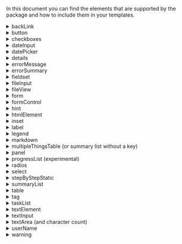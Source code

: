 In this document you can find the elements that are supported by the package and how to include them in your templates.

<details>
  <summary>backLink</summary>
  
## backLink

This element is used to add a back link as defined in the [UDS - backLink](https://gov-cy.github.io/govcy-design-system-docs/components/back_link/).

This element is intended to be used inside the `beforeMain` section.

**Element name** : `backLink`

**Parameters** :
```js
/**
@param {string} lang The language used. Can be 'en','el'. Optional. 
@param {object} text The button text. Will escape text. Example `{en:"Content",el:"Περιεχομένο"}` 
@param {string} classes Additional classes to add to the button. Optional 
@param {string} href The URL to navigate when clicked. Optional, default is 'javascript:history.back()'
**/ 
```

**JSON Example** 
```json
{
    "element": "backLink",
    "params": {
        "text": {
            "en": "Back",
            "el": "Πίσω"
        }
    }
}
```

**Nunjucks Example** 

```Nunjucks
{{ 
    govcyElement(
        "backLink",
        {text:{en:"Back",el:"Πίσω"} }
    ) 
}}
```
</details>

<details>
  <summary>button</summary>
  
## button

This element is used to add a button as defined in the [UDS - button](https://gov-cy.github.io/govcy-design-system-docs/components/button/).

**Element name** : `button`

**Parameters** :
```js
/**
 @param {string} lang The language used. Can be 'en','el'. Optional. 
 @param {object} text The button text. Will escape text. Example `{en:"Content",el:"Περιεχομένο"}` 
 @param {string} variant The button variant. Optional, default is 'primary'. Can be 'primary', 'secondary', 'warning', 'success' 
 @param {string} id The id of the button. Optional 
 @param {string} type The button input type. Optional, default is button. Can be button or submit 
 @param {string} classes Additional classes to add to the button. Optional 
 @param {string} prototypeNavigate WARNING Only to be used for prototypes. the URL to navigate when clicked Optional
**/ 
```

**JSON Example** 
```json
{
    "element": "button",
    "params": {
        "text": {
            "en": "Continue",
            "el": "Συνέχεια"
        },
        "variant": "success",
        "id": "success-button"
    }
}
```

**Nunjucks Example** 

```Nunjucks
{{ 
    govcyElement(
        "button",
        {
            text:{en:"Continue",el:"Συνέχεια"}, 
            variant:"success", 
            id:"success-button"
        }
    ) 
}}
```
</details>

<details>
  <summary>checkboxes</summary>
  
## checkboxes

This element is used to add checkboxes as defined in the [UDS - checkbox](https://gov-cy.github.io/govcy-design-system-docs/components/checkbox/).

**Element name** : `checkboxes`

**Parameters** :
```js
/**
 @param {object} legend The legend text. Will escape text. Example `{en:"Content",el:"Περιεχομένο"}`
 @param {string} id The id prefix for the options. Will escape text. 
 @param {string} name The name used in checkbox. Will escape text. 
 @param {array|string} value The pre-selected values for checkboxes. If a string is passed, it means only one checkbox is selected, otherwise it needs to be an array of strings. Optional
 @param {string} hint The hint text. Optional. Will escape text 
 @param {boolean} isPageHeading Is the label also the page heading? Optional, default is false. Can be true,false 
 @param {string} classes Additional classes to add to the outer fieldset. Optional 
 @param {object} error If not empty there is an error message and displays the error variant. Optional, default is ''. Will escape text. Example `{en:"Content",el:"Περιεχομένο"}`
 @param {boolean} hideFormControlError If true, hides the form control error (red line on the left). Mostly used in conditional radio elements. Optional    
 @param {string} lang The language used. Can be 'en','el'. Optional.
 @param {array} elements if defined, govcy-elements to be rendered after the legend. 
    i.e. `[
            {element:"button",params:{text:{en:"Button 1",el:"Κουμπί 1"},lang:"en",id:"govcy-test-23b"} },
            {element:"button",params:{text:{en:"Button 2",el:"Κουμπί 2"},variant:'secondary',lang:"en",id:"govcy-test-23c"} },
        ]`
 @param {array} items The array of items to turn onto checkbox 
    i.e. `[
            {
                value: "yes",
                text: {en:"Yes",el:"Ναι"}
            },
            {
                value: "no",
                text: {en:"No",el:"Όχι"}
            },
            {
                type: "or",
                altOrText: {en:"If not",el:"Αν όχι"},
                value: "maybe",
                hint: {en:"We want you to be absolutely sure",el:"Θέλουμε να είστε απολύτως σίγουροι"},
                text: {en:"Maybe",el:"Ίσως"}
            }
        ]`
        @param {string} item.type The item type. Can be empty,'or','and'. Optional, default is empty  
        @param {string} item.value The value of the checkbox.  
        @param {object} item.text The label of the checkbox. Example `{en:"Content",el:"Περιεχομένο"}`  
        @param {object} item.hint The hint of the checkbox. Example `{en:"Content",el:"Περιεχομένο"}`  
        @param {object} item.altAndText The and text. Optional, default is `{en:"And",el:"Και"}
        @param {object} item.altOrText The or text. Optional, default is `{en:"Or",el:"Ή"}
**/ 
```

**JSON Example** 
```json
{
    "element": "checkboxes",
    "params": {
        "id": "are-you-sure",
        "name": "are-you-sure",
        "legend": {
            "en": "Are you sure?",
            "el": "Είστε σίγουροι?"
        },
        "items": [
            {
                "value": "yes",
                "text": {
                    "en": "Yes",
                    "el": "Ναι"
                }
            },
            {
                "value": "no",
                "text": {
                    "en": "No",
                    "el": "Όχι"
                }
            }
        ]
    }
}
```

**Nunjucks Example** 

```Nunjucks
{{ 
    govcyElement(
        "checkboxes",
        {
            id:"are-you-sure"
            ,name:"are-you-sure"
            ,legend:{en:"Are you sure?",el:"Είστε σίγουροι?"}
            ,items:[
                {
                    value: "yes",
                    text: {en:"Yes",el:"Ναι"}
                },
                {
                    value: "no",
                    text: {en:"No",el:"Όχι"}
                }
            ]
        }
    ) 
}}
```
**Notes** :
In order to get the gov.cy styles, you need to add it inside a `form` element. 
</details>

<details>
  <summary>dateInput</summary>
  
## dateInput

This element is used to add date input as defined in the [UDS - date input](https://gov-cy.github.io/govcy-design-system-docs/components/date_input/).

**Element name** : `dateInput`

**Parameters** :
```js
/**
 @param {object} legend The label text. Will escape text. Example `{en:"Content",el:"Περιεχομένο"}`  
 @param {string} id The id of the dateInput parts. For example `id_day`, `id_month` and `id_year`. Will escape text. 
 @param {string} name The name of the dateInput parts. For example `name_day`, `name_month` and `name_year` . Will escape text. 
 @param {string} dayValue The pre-filled day value. Will escape text. Optional.
 @param {string} monthValue The pre-filled month value. Must be one of 1,2,3,4,5,6,7,8,9,10,11,12. Optional.
 @param {string} yearValue The pre-filled year value. Will escape text. Optional.
 @param {object} hint The hint text. Optional. Will escape text. Example `{en:"Content",el:"Περιεχομένο"}`  
 @param {boolean} isPageHeading Is the label also the page heading? Optional, default is false. Can be true,false 
 @param {string} classes Additional classes to add to the outer `govcy-form-control` container. Optional 
 @param {object} error If not empty there is an error message and displays the error variant. Optional, default is ''. Will escape text. Example `{en:"Content",el:"Περιεχομένο"}`
 @param {boolean} hideFormControlError If true, hides the form control error (red line on the left). Mostly used in conditional radio elements. Optional    
 @param {string} variant The variant. Can be 'desktop','mobile', default is mobile. Optional.
 @param {boolean} isBirthday Is it a birthday?. Optional.
 @param {boolean} hasDayError Does the day have an error?. Optional.
 @param {boolean} hasMonthError Does the month have an error?. Optional.
 @param {boolean} hasYearError Does the year have an error?. Optional.
 @param {string} lang The language used. Can be 'en','el'. Optional.
**/ 
```

**JSON Example** 
```json
{
    "element": "dateInput",
    "params":{
        "id":"govcy-test-87",
        "name":"govcy-test-87",
        "isPageHeading":true,
        "variant":"desktop",
        "hasDayError":false,
        "hasMonthError":true,
        "hasYearError":true,
        "isBirthday":true,
        "classes":"govcy-test-class",
        "hint": {"en":"This is a hint","el":"This is a hint el"},
        "error": {"en":"This is an error","el":"This is an error el"},
        "legend": {"en":"This is a date input","el":"This is a date input"}
    }
}
```

**Nunjucks Example** 

```Nunjucks
{{ 
    govcyElement(
        "dateInput",
        {
            "id":"govcy-test-87",
            "name":"govcy-test-87",
            "isPageHeading":true,
            "variant":"desktop",
            "hasDayError":false,
            "hasMonthError":true,
            "hasYearError":true,
            "isBirthday":true,
            "classes":"govcy-test-class",
            "hint": {"en":"This is a hint","el":"This is a hint el"},
            "error": {"en":"This is an error","el":"This is an error el"},
            "legend": {"en":"This is a date input","el":"This is a date input"}
        }
    ) 
}}
```
**Notes** :
In order to get the gov.cy styles, you need to add it inside a `form` element. 
</details>

<details>
  <summary>datePicker</summary>
  
## datePicker

This element is used to add date picker as defined in the [UDS - date picker](https://gov-cy.github.io/govcy-design-system-docs/components/date_picker/).

**Element name** : `datePicker`

**Parameters** :
```js
/**
 @param {object} label The label text. Will escape text. Example `{en:"Content",el:"Περιεχομένο"}`  
 @param {string} id The id of the datePicker. Will escape text. 
 @param {string} name The name of the datePicker. Will escape text. 
 @param {string} value The value of the input. Will set this value if it is a valid date. The date should be in the format `YYYY-MM-DD`. Optional
 @param {object} hint The hint text. Optional. Will escape text. Example `{en:"Content",el:"Περιεχομένο"}`  
 @param {boolean} isPageHeading Is the label also the page heading? Optional, default is false. Can be true,false 
 @param {string} classes Additional classes to add to the outer `govcy-form-control` container. Optional 
 @param {object} error If not empty there is an error message and displays the error variant. Optional, default is ''. Will escape text. Example `{en:"Content",el:"Περιεχομένο"}`
 @param {boolean} hideFormControlError If true, hides the form control error (red line on the left). Mostly used in conditional radio elements. Optional    
 @param {string} dataMinDate The min date allowed in `YYYY-MM-DD` format. Optional.
 @param {string} dataMaxDate The max date allowed in `YYYY-MM-DD` format. Optional.
 @param {string} lang The language used. Can be 'en','el'. Optional.
**/ 
```

**JSON Example** 
```json
{
    "element": "datePicker",
    "params":{
        "id":"govcy-test-84",
        "name":"govcy-test-84",
        "isPageHeading": true,
        "classes": "test-class",
        "dataMinDate": "2025-03-01",
        "dataMaxDate": "2025-03-10",
        "label": {"en":"Default values","el":"Default values el"},
        "hint": {"en":"This is a hint","el":"This is a hint el"},
        "error": {"en":"This is an error","el":"This is an error el"}
    }
}
```

**Nunjucks Example** 

```Nunjucks
{{ 
    govcyElement(
        "datePicker",
        {
            "id":"govcy-test-84",
            "name":"govcy-test-84",
            "isPageHeading": true,
            "classes": "test-class",
            "dataMinDate": "2025-03-01",
            "dataMaxDate": "2025-03-10",
            "label": {"en":"Default values","el":"Default values el"},
            "hint": {"en":"This is a hint","el":"This is a hint el"},
            "error": {"en":"This is an error","el":"This is an error el"}
        }
    ) 
}}
```
**Notes** :
In order to get the gov.cy styles, you need to add it inside a `form` element. 
</details>

<details>
  <summary>details</summary>
  
## details

This element is used to add a details as defined in the [UDS - details](https://gov-cy.github.io/govcy-design-system-docs/components/details/).

**Element name** : `details`

**Parameters** :
```js
/**
 @param {string} lang The language used. Can be 'en','el'. Optional. 
 @param {string} id The id of the summary. Will escape text. Optional 
 @param {object} summary The text displayed inside the `<summary>`. Will escape text. Example `{"en":"Content","el":"Περιεχομένο"}`.
 @param {array} elements if defined, govcy-elements to be rendered inside the panel. 
    i.e. `[
            {element:"textElement",params:{text:{en:"Content",el:"Περιεχομένο"}},
            {element:"button",params:{text:{en:"Button 1",el:"Κουμπί 1"},lang:"en",id:"govcy-test-23b"} }
        ]`
 @param {string} classes Additional classes to add to the outer `<details>`. Optional 
**/ 
```

**JSON Example** 
```json
{
    "element": "details",
    "params": {
        "id":"govcy-test-99"
        ,"classes":"govcy-test-class"
        ,"summary":{"en":"How to control cookies","el":"Πως να ελέγξετε τα cookies"}
        ,"elements":[
            {
                "element":"textElement",
                "params":{
                    "text":{"en":"We use cookies to store information ...","el":"Χρησιμοποιούμε cookies για να αποθηκεύουμε πληροφορίες ..."}
                }
            }
            ,{
                "element":"markdown",
                "params":{
                    "text":{"en":"- item1\n- item2","el":"- item1 el\n- item2 el"}
                }
            }
        ]
    }
}
```

**Nunjucks Example** 

```Nunjucks
{{ govcyElement(
    "details",
        {
            "id":"govcy-test-99"
            ,"classes":"govcy-test-class"
            ,"summary":{"en":"How to control cookies","el":"Πως να ελέγξετε τα cookies"}
            ,"elements":[
                {
                    "element":"textElement",
                    "params":{
                        "text":{"en":"We use cookies to store information ...","el":"Χρησιμοποιούμε cookies για να αποθηκεύουμε πληροφορίες ..."}
                    }
                }
                ,{
                    "element":"markdown",
                    "params":{
                        "text":{"en":"- item1\n- item2","el":"- item1 el\n- item2 el"}
                    }
                }
            ]
        }
    ) 
}}
```
</details>

<details>
  <summary>errorMessage</summary>
  
## errorMessage

This element is used to add an error message as defined in the [UDS - error message](https://gov-cy.github.io/govcy-design-system-docs/components/error_message/).

**Element name** : `errorMessage`

**Parameters** :
```js
/**
 @param {object} message The error message text. Will escape text. Example `{en:"Content",el:"Περιεχομένο"}` 
 @param {string} id The error message id. Will escape text 
 @param {string} lang The language used. Can be 'en','el'. Optional, default is 'el'.
 @param {string} classes Additional classes to add to the outer div. Optional 
**/ 
```

**JSON Example** 
```json
{
    "element": "errorMessage",
    "params": {
        "message": {
            "en": "Error message",
            "el": "Περιεχομένο"
        },
        "id": "input-error-message"
    }
}
```

**Nunjucks Example** 

```Nunjucks
{{ govcyElement(
    "errorMessage",
        {
            message:{en:"Error message",el:"Περιεχομένο"}, 
            id:"input-error-message"
        }
    ) 
}}
```
**Notes** :
- In order to get the gov.cy styles, you need to add it inside a `form` and a `formControl` element. 
- This component is called inside individual form elements such as `textInput`, `select`, `checkboxes` and so on.

</details>

<details>
  <summary>errorSummary</summary>
  
## errorSummary

This element is used to add an error summary as defined in the [UDS - error summary](https://gov-cy.github.io/govcy-design-system-docs/components/error_summary).

**Element name** : `errorSummary`

**Parameters** :
```js
/**
@param {string} lang The language used. Can be 'en','el'. Optional. 
@param {object} header if defined, will rendered the `<h2>` inside the Error Summary. Will escape text. Default value `{"en":"There is a problem","el":"Υπάρχει πρόβλημα"}`. Optional
@param {object} body if defined, will rendered the body in a `<p>` after the errors. Will escape text. Example `{"en":"Content","el":"Περιεχομένο"}`. Optional
@param {object} linkToContinue if defined, will rendered it after the errors and the body in a. Will escape text. Optional
i.e.  ` {
            "link":"#",
            "text":{"en":"Back to home page","el":"Επιστροφή στην αρχική σελίδα"} 
        }`
@param {string} id The of the error summary. Will also be used in the as {{id}}-title in the header. Will escape text 
@param {array} errors The errors array. 
i.e. `[
        {
            "link":"#input1",
            "text":{"en":"Enter your full name","el":"Εισαγάγετε το πλήρες όνομά σας"} 
        },
        {
            "link":"#input2",
            "text":{"en":"Enter your mobile number","el":"Εισαγάγετε τον αριθμο κινητού τηλεφωνου σας"} 
        }  
    ]`
@param {string} classes Additional classes to add to the outer div. Optional 
**/ 
```

**JSON Example** 
```json
{
    "element": "errorSummary",
    "params": {
        "id":"govcy-test-97"
        ,"header":{"en":"Error","el":"Σφάλμα"}
        ,"body":{"en":"You can continue with other sections of your application.","el":"Μπορείτε να συνεχίσετε με άλλες ενότητες της αίτησής σας."}
        , "linkToContinue":{
            "text":{"en":"Back to home page","el":"Επιστροφή στην αρχική σελίδα"} ,
            "link":"#home"
        }
        ,"errors":[
            {
                "link":"#input1",
                "text":{"en":"Enter your full name","el":"Εισαγάγετε το πλήρες όνομά σας"} 
            },
            {
                "link":"#input2",
                "text":{"en":"Enter your mobile number","el":"Εισαγάγετε τον αριθμο κινητού τηλεφωνου σας"} 
            }  
        ]
    }
}
```

**Nunjucks Example** 

```Nunjucks
{{ govcyElement(
    "errorSummary",
        {
            "id":"govcy-test-97"
            ,"header":{"en":"Error","el":"Σφάλμα"}
            ,"body":{"en":"You can continue with other sections of your application.","el":"Μπορείτε να συνεχίσετε με άλλες ενότητες της αίτησής σας."}
            , "linkToContinue":{
                "text":{"en":"Back to home page","el":"Επιστροφή στην αρχική σελίδα"} ,
                "link":"#home"
            }
            ,"errors":[
                {
                    "link":"#input1",
                    "text":{"en":"Enter your full name","el":"Εισαγάγετε το πλήρες όνομά σας"} 
                },
                {
                    "link":"#input2",
                    "text":{"en":"Enter your mobile number","el":"Εισαγάγετε τον αριθμο κινητού τηλεφωνου σας"} 
                }  
            ]
        }
    ) 
}}
```

</details>

<details>
  <summary>fieldset</summary>
  
## fieldset

This element is used to add a fieldset as defined in the [UDS - fieldset](https://gov-cy.github.io/govcy-design-system-docs/components/fieldset/).

**Element name** : `fieldset`

**Parameters** :
```js
/**
 @param {string} id The hint id. Will escape text. Optional
 @param {string} classes Additional classes to add to the outer div. Optional 
 @param {string} ariaDescribedby Ids of aria-describedby. To be used for hints and errors. Optional 
 @param {string} ariaRole The ARIA role attribute. Optional.
 @param {string} lang The language used. Can be 'en','el'. Optional.
 @param {array} elements If defined will be rendered elements inside the form. 
    i.e. `[
            {element:"button",params:{text:{en:"Button 1",el:"Κουμπί 1"},lang:"en",id:"govcy-test-23b"} },
            {element:"button",params:{text:{en:"Button 2",el:"Κουμπί 2"},variant:'secondary',lang:"en",id:"govcy-test-23c"} },
        ]`

**/ 
```

**JSON Example** 
```json
{
    "element": "fieldset",
    "params": {
        "id": "govcy-test-30",
        "elements": [
            {
                "element": "textInput",
                "params": {
                    "label": {
                        "en": "English label",
                        "el": "Ελληνικά label"
                    },
                    "id": "govcy-test-30a"
                }
            },
            {
                "element": "htmlElement",
                "params": {
                    "text": {
                        "en": "<p>English text</p>",
                        "el": "<p>Ελληνικά text</p>"
                    }
                }
            }
        ]
    }
}
```

**Nunjucks Example** 

```Nunjucks
{{ govcyElement(
    "fieldset",
        {
            id:"govcy-test-30"
            ,elements:[
                {
                    element: "textInput",
                    params: {
                        label:{en:"English label",el:"Ελληνικά label"}
                        ,id:"govcy-test-30a"
                    }
                }
                ,{
                    element: "htmlElement",
                    params: {
                        text:{en:"<p>English text</p>",el:"<p>Ελληνικά text</p>"}
                    }
                }
            ]
        }
    ) 
}}
```
**Notes** :
In order to get the gov.cy styles, you need to add it inside a `form` element. 
</details>

<details>
  <summary>fileInput</summary>
  
## fileInput

This element is used to add a fileInput as defined in the [UDS - file upload](https://gov-cy.github.io/govcy-design-system-docs/components/file/).

**Element name** : `fileInput`

**Parameters** :
```js
/**
 @param {object} label The label text. Will escape text. Example `{en:"Content",el:"Περιεχομένο"}`  
 @param {string} id The input id. Will escape text 
 @param {string} name The input name. Will escape text. Optional
 @param {object} hint The hint text. Optional. Will escape text. Example `{en:"Content",el:"Περιεχομένο"}`   
 @param {boolean} isPageHeading Is the label also the page heading? Optional, default is false. Can be true,false 
 @param {string} classes Additional classes to add to the outer div. Optional 
 @param {object} error If not empty there is an error message and displays the error variant. Optional, default is ''. Will escape text. Example `{en:"Content",el:"Περιεχομένο"}`
 @param {boolean} hideFormControlError If true, hides the form control error (red line on the left). Mostly used in conditional radio elements. Optional     
 @param {string} lang The language used. Can be 'en','el'. Optional.
**/ 
```

**JSON Example** 
```json
{
    "element": "fileInput",
    "params": {
        "id": "govcy-test-46",
        "name": "govcy-test-46",
        "classes": "govcy-test-class",
        "label": {
            "en": "File input: English with all possible options",
            "el": "Ελληνικά label"
        },
        "hint": {
            "en": "English hint",
            "el": "Ελληνικά hint"
        },
        "error": {
            "en": "English error",
            "el": "Ελληνικά error"
        },
        "isPageHeading": true
    }
}
```

**Nunjucks Example** 

```Nunjucks
{{ govcyElement(
    "fileInput",
        {
            id:"govcy-test-46",
            name:"govcy-test-46",
            classes:"govcy-test-class",
            label:{en:"File input: English with all possible options",el:"Ελληνικά label"},
            hint:{en:"English hint",el:"Ελληνικά hint"},
            error:{en:"English error",el:"Ελληνικά error"},
            isPageHeading: true
        }
    ) 
}}
```
**Notes** :
- In order to get the gov.cy styles, you need to add it inside a `form` element. 
- If `name` is defined it will render 2 hidden inputs, one for the file id and one for the file sha256.
</details>

<details>
  <summary>fileView</summary>
  
## fileView

This element is used to add a fileView as defined in the [UDS - file upload, previously uploaded file](https://gov-cy.github.io/govcy-design-system-docs/components/file/#previously-uploaded-file).

**Element name** : `fileView`

**Parameters** :
```js
/**
 @param {object} label The label text. Will escape text. `{en:"Content",el:"Περιεχομένο"}`
 @param {string} id The input id. Will append '-view-control', for example 'id-card-proof-view-control'. Optional
 @param {string} viewHref The view link's href. Will escape text 
 @param {string} viewTarget The view link's target. Optional. Will escape text. 
 @param {string} deleteHref The delete link's href. Optional. Will escape text 
 @param {string} deleteTarget The delete link's target. Will escape text 
 @param {object} visuallyHiddenText The visuallyHiddenText text. Optional. Will escape text. `{en:"Content",el:"Περιεχομένο"}` 
 @param {object} hint The hint text. Optional. Will escape text. `{en:"Content",el:"Περιεχομένο"}`
 @param {string} classes Additional classes to add to the outer div. Optional
 @param {boolean} isPageHeading Is the label also the page heading? Optional, default is false. Can be true,false 
 @param {string} name The input name. Will escape text. Optional
 @param {string} fileId from upload response. Will escape text. Optional
 @param {string} sha256  from upload response. Will escape text. Optional
 @param {string} lang The language used. Can be 'en','el'. Optional.
**/ 
```

**JSON Example** 
```json
{
    "element": "fileView",
    "params": {
        "id": "govcy-test-50",
        "viewHref": "#view50",
        "deleteHref": "#delete50",
        "viewTarget":"_blank",
        "deleteTarget":"_blank",
        "classes": "govcy-test-class",
        "isPageHeading": true,
        "label": {
            "en": "File view: English with all possible options",
            "el": "Ελληνικά label"
        },
        "hint": {
            "en": "English hint",
            "el": "Ελληνικά hint"
        },
        "visuallyHiddenText": {
            "en": "English visuallyHiddenText",
            "el": "Ελληνικά visuallyHiddenText"
        },
        "name": "govcy-test-50",
        "fileId": "govcy-test-50-fileId",
        "sha256": "govcy-test-50-sha256"
    }
}
```

**Nunjucks Example** 

```Nunjucks
{{ govcyElement(
    "fileView",
        {
            id:"govcy-test-50",
            viewHref:"#view50",
            deleteHref:"#delete50",
            viewTarget:"_blank",
            deleteTarget:"_blank",
            classes:"govcy-test-class",
            isPageHeading: true,
            label:{en:"File view: English with all possible options",el:"Ελληνικά label"},
            hint:{en:"English hint",el:"Ελληνικά hint"},
            visuallyHiddenText:{en:"English visuallyHiddenText",el:"Ελληνικά visuallyHiddenText"},
            name: "govcy-test-50",
            fileId: "govcy-test-50-fileId",
            sha256: "govcy-test-50-sha256"
        }
    ) 
}}
```
**Notes** :
- In order to get the gov.cy styles, you need to add it inside a `form` element. 
- If `name` is defined it will render 2 hidden inputs, one for the file id and one for the file sha256.
    - If `fileId` and `sha256` are defined it will fill the 2 values in the hidden inputs
</details>

<details>
  <summary>form</summary>
  
## form

This element is used to add a form as defined in the [UDS](https://gov-cy.github.io/govcy-design-system-docs/). There is no distinct definition for the form element in the design system, but it is used by all input elements.

**Element name** : `form`

**Parameters** :
```js
/**
 @param {string} action. Will escape text 
 @param {string} id The hint id. Will escape text 
 @param {string} classes Additional classes to add to the outer div. Optional 
 @param {string} enctype The form enctype. Will escape text. Optional. Can be:
  - `application`
  - `multipart`
  - `text`
 @param {array} elements If defined will be rendered elements inside the form. 
    i.e. `[
            {element:"button",params:{text:{en:"Button 1",el:"Κουμπί 1"},lang:"en",id:"govcy-test-23b"} },
            {element:"button",params:{text:{en:"Button 2",el:"Κουμπί 2"},variant:'secondary',lang:"en",id:"govcy-test-23c"} },
        ]`
**/ 
```

**JSON Example** 
```json
{
    "element": "form",
    "params": {
        "action": "test-action",
        "id": "govcy-test-14",
        "enctype": "application",
        "elements": [
            {
                "element": "formControl",
                "params": {
                    "id": "govcy-test-15",
                    "elements": [
                        {
                            "element": "htmlElement",
                            "params": {
                                "text": {
                                    "en": "Form with action"
                                }
                            }
                        }
                    ]
                }
            }
        ]
    }
}
```

**Nunjucks Example** 

It can be called as a `call`, with text inside the tag as follows:

```Nunjucks
{% call govcyElement("form",{ action:"test-action", id:"govcy-test-14", "enctype": "application"}) %}
    {% call govcyElement("formControl",{ id:"govcy-test-15"}) %}
        Form with action
    {% endcall %}
{% endcall %}
```

OR it can be called using the `params.elements` array as follows: 

```Nunjucks
{{ govcyElement(
    "form",
        {
            action:"test-action", 
            id:"govcy-test-14",
            "enctype": "application",
            "elements": [
                {
                    "element": "formControl",
                    "params": {
                        "id": "govcy-test-15",
                        "elements": [
                            {
                                "element": "htmlElement",
                                "params": {
                                    "text": {
                                        "en": "Form with action"
                                    }
                                }
                            }
                        ]
                    }
                }
            ]
        }
    ) 
}}
```

</details>

<details>
  <summary>formControl</summary>
  
## formControl

This element is used to add a formControl as defined in the [UDS](https://gov-cy.github.io/govcy-design-system-docs/). There is no distinct definition for the formControl element in the design system, but it is used by all input elements.

Individual input elements have the formControl element included, so there is no need to include it, unless you are building a custom component.

**Element name** : `formControl`

**Parameters** :
```js
/**
 @param {string} id The hint id. Will escape text. Optional
 @param {string} classes Additional classes to add to the outer div. Optional 
 @param {string} isError Is there a validation error and need to render the errror variant? Optional, default is false. Can be true,false 
 @param {string} lang The language used. Can be 'en','el'. Optional.
 @param {array} elements If defined will be rendered elements inside the form. 
    i.e. `[
            {element:"button",params:{text:{en:"Button 1",el:"Κουμπί 1"},lang:"en",id:"govcy-test-23b"} },
            {element:"button",params:{text:{en:"Button 2",el:"Κουμπί 2"},variant:'secondary',lang:"en",id:"govcy-test-23c"} },
        ]`
**/ 
```

**JSON Example** 
```json
{
    "element": "form",
    "params": {
        "action": "test-action",
        "id": "govcy-test-14",
        "elements": [
            {
                "element": "formControl",
                "params": {
                    "id": "govcy-test-15",
                    "elements": [
                        {
                            "element": "htmlElement",
                            "params": {
                                "text": {
                                    "en": "Form with action"
                                }
                            }
                        }
                    ]
                }
            }
        ]
    }
}
```

**Nunjucks Example** 

It can be called as a `call`, with text inside the tag as follows:

```Nunjucks
{% call govcyElement("form",{ action:"test-action", id:"govcy-test-14"}) %}
    {% call govcyElement("formControl",{ id:"govcy-test-15"}) %}
        Form with action
    {% endcall %}
{% endcall %}
```

OR it can be called using the `params.elements` array as follows: 

```Nunjucks
{{ govcyElement(
    "form",
        {
            action:"test-action", 
            id:"govcy-test-14",
            "elements": [
                {
                    "element": "formControl",
                    "params": {
                        "id": "govcy-test-15",
                        "elements": [
                            {
                                "element": "htmlElement",
                                "params": {
                                    "text": {
                                        "en": "Form with action"
                                    }
                                }
                            }
                        ]
                    }
                }
            ]
        }
    ) 
}}
```


**Notes** :
- In order to get the gov.cy styles, you need to add it inside a `form` element. 
- This component is called inside individual form elements such as `textInput`, `select`, `checkboxes` and so on.

</details>

<details>
  <summary>hint</summary>
  
## hint

This element is used to add a hint as defined in the [UDS](https://gov-cy.github.io/govcy-design-system-docs/). There is no distinct definition for the hint element in the design system, but it is used by all input elements.

Individual input elements have the hint element included, so there is no need to include it, unless you are building a custom component.

**Element name** : `hint`

**Parameters** :
```js
/**
 @param {string} lang The language used. Can be 'en','el'. Optional. 
 @param {object} hint The label text. Will escape text. Example `{en:"Content",el:"Περιεχομένο"}` 
 @param {string} id The hint id. Will escape text 
 @param {string} classes Additional classes to add to the outer div. Optional 
**/ 
```

**JSON Example** 
```json
{
    "element": "hint",
    "params": {
        "hint": {
            "en": "This is the hint element by itself ",
            "el": "Περιεχομένο"
        },
        "classes": "govcy-test-class",
        "id": "govcy-test-2"
    }
}
```

**Nunjucks Example** 

```Nunjucks
{{ govcyElement(
    "hint",
        {
            hint:{en:"This is the hint element by itself ",el:"Περιεχομένο"}, 
            classes:"govcy-test-class", 
            id:"govcy-test-2"
        }
    ) 
}}
```


**Notes** :
- This component is called inside individual form elements such as `textInput`, `select`, `checkboxes` and so on.

</details>

<details>
  <summary>htmlElement</summary>
  
## htmlElement

This element is used to add a htmlElement. There is no distinct definition for the htmlElement element in the design system. Use it when you want to render custom HTML.

<u>**CAUTION**</u>

Ths element will also allow you to add scripts and other potentially dangerous elements that could have negative consequences, so use with care.

**Element name** : `htmlElement`

**Parameters** :
```js
/**
 @param {string} lang The language used. Can be 'en','el'. Optional. 
 @param {object} text The text. Will not escape text, Example `{en:"Content",el:"Περιεχομένο"}` 
**/ 
```

**JSON Example** 
```json
{
    "element": "htmlElement",
    "params": {
        "text": {
            "en": "<div>This is a div</div>"
        }
    }
}
```

**Nunjucks Example** 

```Nunjucks
{{ govcyElement(
    "htmlElement",
        {
            "text": 
            {
                "en": "<div>This is a div</div>"
            }
        }
    ) 
}}
```

</details>

<details>
  <summary>inset</summary>
  
## inset

This element is used to add a inset as defined in the [UDS - inset](https://gov-cy.github.io/govcy-design-system-docs/components/inset_text/).

**Element name** : `inset`

**Parameters** :
```js
/**
 @param {string} lang The language used. Can be 'en','el'. Optional. 
 @param {string} id The id of the inset. Will escape text. Optional 
 @param {object} text The text. Will escape text, Example `{en:"Content",el:"Περιεχομένο"}` 
 @param {string} classes Additional classes to add to the outer `<details>`. Optional 
**/ 
```

**JSON Example** 
```json
{
    "element": "inset",
    "params": 
    {
        "id":"govcy-test-130",
        "text":{
            "en":"English label",
            "el":"Ελληνικά label"
        }
    }
}
```

**Nunjucks Example** 

```Nunjucks
{{ govcyElement(
    "inset",
    {
        "id":"govcy-test-130",
        "text":{
            "en":"English label",
            "el":"Ελληνικά label"
        }
    }
    ) 
}}
```

</details>

<details>
  <summary>label</summary>
  
## label

This element is used to add a label as defined in the [UDS](https://gov-cy.github.io/govcy-design-system-docs/patterns/labels_and_legend_headings/). There is no distinct definition for the label element in the design system, but it is used by all input elements.

Individual input elements have the label element included, so there is no need to include it, unless you are building a custom component.

**Element name** : `label`

**Parameters** :
```js
/**
 @param {string} lang The language used. Can be 'en','el'. Optional. 
 @param {object} label The label text. Will escape text. Example `{en:"Content",el:"Περιεχομένο"}` 
 @param {string} id The label id. Will escape text 
 @param {string} for The input id used in `for`. Will escape text 
 @param {boolean} isPrimary Is the label a primary? Optional, default is true. Can be true,false 
 @param {boolean} isPageHeading Is the label also the page heading? Optional, default is false. Can be true,false 
 @param {boolean} isHTML Is the label an HTML and can be reproduced without escaping? Optional, default is false. Can be true,false 
 @param {string} classes Additional classes to add to the outer div. Optional 
**/ 
```

**JSON Example** 
```json
{
    "element": "label",
    "params": {
        "label": {
            "en": "This is the label content",
            "el": "Περιεχομένο"
        },
        "for": "govcy-label-for-id",
        "id": "govcy-test-4",
        "isPrimary": true,
        "isPageHeading": true,
        "isHTML": true
    }
}
```

**Nunjucks Example** 

```Nunjucks
{{ govcyElement(
    "label",
    {
        "label": {
            "en": "This is the label content",
            "el": "Περιεχομένο"
        },
        "for": "govcy-label-for-id",
        "id": "govcy-test-4",
        "isPrimary": true,
        "isPageHeading": true,
        "isHTML": true
    }
    ) 
}}
```


**Notes** :
- This component is called inside individual form elements such as `textInput`, `select`, `checkboxes` and so on.

</details>

<details>
  <summary>legend</summary>
  
## legend

This element is used to add a legend as defined in the [UDS](https://gov-cy.github.io/govcy-design-system-docs/patterns/labels_and_legend_headings/). There is no distinct definition for the legend element in the design system, but it is used by all input elements.
Individual input elements have the legend element included, so there is no need to include it, unless you are building a custom component.

**Element name** : `legend`

**Parameters** :
```js
/**
 @param {string} lang The language used. Can be 'en','el'. Optional. 
 @param {object} legend The legend text. Will escape text. Example `{en:"Content",el:"Περιεχομένο"}` 
 @param {string} id The legend id. Will escape text 
 @param {boolean} isPageHeading Is the legend also the page heading? Optional, default is false. Can be true,false 
 @param {string} classes Additional classes to add to the outer div. Optional 
**/ 
```

**JSON Example** 
```json
{
    "element": "legend",
    "params": 
    {
        "legend": {
            "en": "This is the legend content",
            "el": "Περιεχομένο"
        },
        "id": "govcy-test-5",
        "isPageHeading": true,
        "classes": "govcy-test-class"
    }
}
```

**Nunjucks Example** 

```Nunjucks
{{ govcyElement(
    "legend",
    {
        "legend": {
            "en": "This is the legend content",
            "el": "Περιεχομένο"
        },
        "id": "govcy-test-5",
        "isPageHeading": true,
        "classes": "govcy-test-class"
    }
    ) 
}}
```


**Notes** :
- In order to get the gov.cy styles, you need to add it inside a `form` and `fieldset` element. 
- This component is called inside individual form elements such as `checkboxes`, `radios` and so 

</details>

<details>
  <summary>markdown</summary>
  
## markdown

This element is used to add a html using markdown. There is no distinct definition for the markdown element in the design system. Use it when you want to render custom HTML using markdown.

<u>**CAUTION**</u>

Ths element will also allow you to add scripts and other potentially dangerous elements that could have negative consequences, so use with care.

**Element name** : `markdown`

**Parameters** :
```js
/**
 @param {string} lang The language used. Can be 'en','el'. Optional. 
 @param {object} text The text. Will not escape text, Example `{en:"\n## Header 2\nThis is a **Markdown-it**",el:"## Τίτλος 2\nΑυτό είναι **Markdown-it**"}` 
**/ 
```

**JSON Example** 
```json
{
    "element": "markdown",
    "params": {
        "text": {
            "el": "## Τίτλος 2\nΑυτό είναι **Markdown-it**",
            "en":"\n## Header 2\nThis is a **Markdown-it**"
        }
    }
}
```

**Nunjucks Example** 

```Nunjucks
{{ govcyElement(
    "markdown",
        {
            "text": 
            {
                "el": "## Τίτλος 2\nΑυτό είναι **Markdown-it**",
                "en":"\n## Header 2\nThis is a **Markdown-it**"
            }
        }
    ) 
}}
```

</details>

<details>
  <summary>multipleThingsTable (or summary list without a key)</summary>
  
## multipleThingsTable

This element is used to add html using the [UDS - multiple things table (or summary list without a key)](https://gov-cy.github.io/govcy-design-system-docs/components/summary_list/#showing-repeated-information-without-a-key). 

**Element name** : `multipleThingsTable`

**Parameters** :
```js
/**
 @param {string} lang The language used. Can be 'en','el'. Optional. 
 @param {string} id The id of the element. Will escape text. Optional 
 @param {string} classes Additional classes to add to the outer `<details>`. Optional 
 @param {array} items The array of items which contain elements 
    i.e. `[
            {
                "text": { "en": "+35799123456", "el": "+35799123456" },
                "actions": [
                {
                    "text": { "en": "Change", "el": "Αλλαγή" },
                    "href": "#",
                    classes: "govcy-link",
                    "visuallyHiddenText": { "en": "+35799123456", "el": "+35799123456" }
                },
                {
                    "text": { "en": "Remove", "el": "Διαγραφή" },
                    "href": "#",
                    "visuallyHiddenText": { "en": "+35799123456", "el": "+35799123456" }
                }
                ]
            },
            {
                "text": { "en": "+35799654321", "el": "+35799654321" },
                "actions": [
                {
                    "text": { "en": "Change", "el": "Αλλαγή" },
                    "href": "#",
                    "visuallyHiddenText": { "en": "+35799654321", "el": "+35799654321" }
                },
                {
                    "text": { "en": "Remove", "el": "Διαγραφή" },
                    "href": "#",
                    "visuallyHiddenText": { "en": "+35799654321", "el": "+35799654321" }
                }
                ]
            }
        ]`
**/ 
```

**JSON Example** 
```json
{
    "element": "multipleThingsTable",
    "params": {
        "id": "govcy-test-128",
        "classes": "govcy-test-class",
        "items": [
            {
                "text": { "en": "+35799123456", "el": "+35799123456 el" },
                "actions": [
                {
                    "text": { "en": "Change", "el": "Αλλαγή" },
                    "href": "#change1",
                    "visuallyHiddenText": { "en": "+35799123456", "el": "+35799123456 el" }
                },
                {
                    "text": { "en": "Remove", "el": "Διαγραφή" },
                    "href": "#remove1",
                    "classes": "govcy-test-class",
                    "visuallyHiddenText": { "en": "+35799123456", "el": "+35799123456 el" }
                }
                ]
            },
            {
                "text": { "en": "+35799654321", "el": "+35799654321 el" },
                "actions": [
                {
                    "text": { "en": "Change", "el": "Αλλαγή" },
                    "href": "#change2",
                    "visuallyHiddenText": { "en": "+35799654321", "el": "+35799654321 el" }
                },
                {
                    "text": { "en": "Remove", "el": "Διαγραφή" },
                    "href": "#remove2",
                    "classes": "govcy-test-class",
                    "visuallyHiddenText": { "en": "+35799654321", "el": "+35799654321 el" }
                }
                ]
            }
        ]
    }
}
```

**Nunjucks Example** 

```Nunjucks
{{ govcyElement("multipleThingsTable",{
    "id": "govcy-test-128",
    "classes": "govcy-test-class",
    "items": [
        {
            "text": { "en": "+35799123456", "el": "+35799123456 el" },
            "actions": [
            {
                "text": { "en": "Change", "el": "Αλλαγή" },
                "href": "#change1",
                "visuallyHiddenText": { "en": "+35799123456", "el": "+35799123456 el" }
            },
            {
                "text": { "en": "Remove", "el": "Διαγραφή" },
                "href": "#remove1",
                "classes": "govcy-test-class",
                "visuallyHiddenText": { "en": "+35799123456", "el": "+35799123456 el" }
            }
            ]
        },
        {
            "text": { "en": "+35799654321", "el": "+35799654321 el" },
            "actions": [
            {
                "text": { "en": "Change", "el": "Αλλαγή" },
                "href": "#change2",
                "visuallyHiddenText": { "en": "+35799654321", "el": "+35799654321 el" }
            },
            {
                "text": { "en": "Remove", "el": "Διαγραφή" },
                "href": "#remove2",
                "classes": "govcy-test-class",
                "visuallyHiddenText": { "en": "+35799654321", "el": "+35799654321 el" }
            }
            ]
        }
    ]
})}}
```

</details>

<details>
  <summary>panel</summary>
  
## panel

This element is used to add a html using [UDS - panel](https://gov-cy.github.io/govcy-design-system-docs/components/panel/). 

**Element name** : `panel`

**Parameters** :
```js
/**
 @param {string} lang The language used. Can be 'en','el'. Optional. 
 @param {object} header if defined, will rendered the `<h1>` inside the panel. Will escape text. Example `{en:"Content",el:"Περιεχομένο"}` 
 @param {object} body if defined, will rendered the body in a `<p>` inside the panel. Will escape text. Example `{en:"Content",el:"Περιεχομένο"}` 
 @param {object} referenceNumber if defined, will rendered the reference number in a `<p>` inside the panel. Will escape text. Example `{en:"Content",el:"Περιεχομένο"}` 
 @param {array} elements if defined, govcy-elements to be rendered inside the panel. 
    i.e. `[
            {element:"button",params:{text:{en:"Button 1",el:"Κουμπί 1"},lang:"en",id:"govcy-test-23b"} },
            {element:"button",params:{text:{en:"Button 2",el:"Κουμπί 2"},variant:'secondary',lang:"en",id:"govcy-test-23c"} },
        ]`
 @param {string} id The label id. Will escape text 
 @param {string} background The background class of the panel. Default is `govcy-bg-success`. Will escape text 
 @param {string} classes Additional classes to add to the outer div. Optional 
**/ 
```

**JSON Example** 
```json
{
    "element": "panel",
    "params" : {
        "id":"govcy-test-82",
        "lang":"el",
        "header": {"en":"Your application has been sent","el":"Η αίτησή σας έχει σταλεί"},
        "body": {"en":"Your Reference Number","el":"Ο αριθμός αναφοράς σας"},
        "referenceNumber": {"en":"C123456","el":"Π123456"},
        "elements": [
            {"element":"htmlElement","params":{"text":{"en":"test ","el":"test el "} } }
            ,{"element":"tag","params":{"lang":"en","text":{"en":"Adult","el":"el Adult"}, "classes":"govcy-tag-gray"} }
        ]
    }
}
```

**Nunjucks Example** 

```Nunjucks
{{ govcyElement("panel",{
    "id":"govcy-test-82",
    "lang":"el",
    "header": {"en":"Your application has been sent","el":"Η αίτησή σας έχει σταλεί"},
    "body": {"en":"Your Reference Number","el":"Ο αριθμός αναφοράς σας"},
    "referenceNumber": {"en":"C123456","el":"Π123456"},
    "elements": [
        {"element":"htmlElement","params":{"text":{"en":"test ","el":"test el "} } }
        ,{"element":"tag","params":{"lang":"en", "text":{"en":"Adult","el":"el Adult"}, "classes":"govcy-tag-gray"} }
    ]
})}}
```

</details>

<details>
  <summary>progressList (experimental)</summary>
  
## progressList

This element is used to generate html for a progress list component. This element is experimental and is not part of the UDS . 

**Element name** : `progressList`

**Parameters** :
```js
/**
 @param {string} lang The language used. Can be 'en','el'. Optional. 
 @param {int} current The current step number. 
 @param {int} total The total number of steps. 
 @param {array} labels if defined, will render the labels inside the progress list. Optional.
    i.e. `[
            {"text":{"en":"Step 1","el":"Βήμα 1"} },
            {"text":{"en":"Step 2","el":"Βήμα 2"} },
            {"text":{"en":"Step 3","el":"Βήμα 3"} },
            {"text":{"en":"Step 4","el":"Βήμα 4"} },
            {"text":{"en":"Step 5","el":"Βήμα 5"} }
        ]`
 @param {boolean} showSteps. Whether to show the steps or not. Optional, default is false. Can be true,false
 @param {string} completedLabel The completed label text. Optional. Will escape text. Example `{en:"Completed",el:"Ολοκληρώθηκε"}`
 @param {string} notCompletedLabel The not completed label text. Optional. Will escape text. Example `{en:"Not completed",el:"Δεν ολοκληρώθηκε"}`
 @param {string} stepLabel The step label text. Optional. Will escape text. Example `{en:"Step",el:"Βήμα"}`
 @param {string} ofLabel The of label text. Optional. Will escape text. Example `{en:"of",el:"από"}`
 @param {string} id The label id. Will escape text  
 @param {string} classes Additional classes to add to the outer div. Optional 
**/ 
```

**JSON Example** 
```json
{
    "element": "progressList",
    "params": {
        "id":"govcy-test-105"
        ,"current":2
        ,"total":5
        ,"showSteps":true
        ,"steps": 
            [
                {"text":{"en":"Step 1","el":"Βήμα 1"} },
                {"text":{"en":"Step 2","el":"Βήμα 2"} },
                {"text":{"en":"Step 3","el":"Βήμα 3"} },
                {"text":{"en":"Step 4","el":"Βήμα 4"} },
                {"text":{"en":"Step 5","el":"Βήμα 5"} }
            ]
    }
}
```

**Nunjucks Example** 

```Nunjucks
{{ govcyElement("progressList",{
    "id":"govcy-test-105"
        ,"current":2
        ,"total":5
        ,"showSteps":true
        ,"steps": 
            [
                {"text":{"en":"Step 1","el":"Βήμα 1"} },
                {"text":{"en":"Step 2","el":"Βήμα 2"} },
                {"text":{"en":"Step 3","el":"Βήμα 3"} },
                {"text":{"en":"Step 4","el":"Βήμα 4"} },
                {"text":{"en":"Step 5","el":"Βήμα 5"} }
            ]
}) }}
```

</details>

<details>
  <summary>radios</summary>
  
## radios

This element is used to add radios as defined in the [UDS - radios](https://gov-cy.github.io/govcy-design-system-docs/components/radio/).

**Element name** : `radios`

**Parameters** :
```js
/**
 @param {object} legend The legend text. Will escape text. Example `{en:"Content",el:"Περιεχομένο"}`
 @param {string} id The id prefix for the options. Will escape text. 
 @param {string} name The name used in radio. Will escape text. 
 @param {string} value The selected radio option. Optional.
 @param {string} hint The hint text. Optional. Will escape text 
 @param {boolean} isPageHeading Is the label also the page heading? Optional, default is false. Can be true,false 
 @param {boolean} isInline Are the radios inline type? Optional, default is false. Can be true,false 
 @param {string} classes Additional classes to add to the outer fieldset. Optional  
 @param {object} error If not empty there is an error message and displays the error variant. Optional, default is ''. Will escape text. Example `{en:"Content",el:"Περιεχομένο"}`
 @param {boolean} hideFormControlError If true, hides the form control error (red line on the left). Mostly used in conditional radio elements. Optional    
 @param {string} lang The language used. Can be 'en','el'. Optional.
 @param {array} elements if defined, govcy-elements to be rendered after the legend. 
    i.e. `[
            {element:"button",params:{text:{en:"Button 1",el:"Κουμπί 1"},lang:"en",id:"govcy-test-23b"} },
            {element:"button",params:{text:{en:"Button 2",el:"Κουμπί 2"},variant:'secondary',lang:"en",id:"govcy-test-23c"} },
        ]`
 @param {array} items The array of items to turn onto radio 
    i.e. `[
            {
                        value: "yes",
                        text: {en:"Yes",el:"Ναι"}
            },
            {
                value: "no",
                text: {en:"No",el:"Όχι"}
            },
            {
                type: "or",
                altOrText: {en:"If not",el:"Αν όχι"},
                value: "maybe",
                hint: {en:"We want you to be absolutely sure",el:"Θέλουμε να είστε απολύτως σίγουροι"},
                text: {en:"Maybe",el:"Ίσως"}
            }
        ]`
        @param {string} item.type The item type. Can be empty,'or','and'. Optional, default is empty  
        @param {string} item.value The value of the radio.  
        @param {object} item.text The label of the radio. Example `{en:"Content",el:"Περιεχομένο"}`  
        @param {object} item.hint The hint of the radio. Example `{en:"Content",el:"Περιεχομένο"}`  
        @param {object} item.altAndText The and text. Optional, default is `{en:"And",el:"Και"}
        @param {object} item.altOrText The or text. Optional, default is `{en:"Or",el:"Ή"}
        @param {array} item.conditionalElements The conditional elements for this radio item. Optional. This will be an array of elements.
        @param {boolean} item.conditionalHasErrors The conditional elements for this radio item has error. Optional.
        i.e. `[
            {element:"button",params:{text:{en:"Button 1",el:"Κουμπί 1"},lang:"en",id:"govcy-test-23b"} },
            {element:"button",params:{text:{en:"Button 2",el:"Κουμπί 2"},variant:'secondary',lang:"en",id:"govcy-test-23c"} }
        ]
**/ 
```

**JSON Example** 
```json
{
    "element": "radios",
    "params": {
        "id":"govcy-test-71"
        ,"name":"govcy-test-71"
        ,"lang":"el"
        ,"legend":{"en":"English legend","el":"Radios: Ελληνικά with all options possible"}
        ,"hint":{"en":"English hint","el":"Ελληνικά hint"}
        ,"error":{"en":"English error","el":"Ελληνικά error"}
        ,"isPageHeading": true
        ,"isInline": false
        ,"classes":"govcy-test-class"
        ,"items":[
            {
                "value": "yes",
                "text": {"en":"Yes","el":"Ναι"}
            },
            {
                "value": "no",
                "hint": {"en":"English hint for no","el":"Ελληνικά hint for no"},
                "text": {"en":"No","el":"Όχι"},
                "conditionalHasErrors": true,
                "conditionalElements": [
                    {
                        "element": "textInput",
                        "params": {
                            "label":{"en":"English","el":"Όνομα"}
                            ,"id":"govcy-test-71a"
                            ,"name":"govcy-test-71a"
                            ,"error":{"en":"English error","el":"Ελληνικά error"}
                        }
                    },
                    {
                        "element": "fileInput",
                        "params": {
                            "label":{"en":"English","el":"File"}
                            ,"id":"govcy-test-71a1"
                            ,"name":"govcy-test-71a1"
                            ,"error":{"en":"English error","el":"Ελληνικά error"}
                        }
                    }
                ]
            },
            {
                "type": "or",
                "altOrText": {"en":"If not","el":"Αν όχι"},
                "value": "maybe",
                "hint": {"en":"We want you to be absolutely sure","el":"Θέλουμε να είστε απολύτως σίγουροι"},
                "text": {"en":"Maybe","el":"Ίσως"},
                "conditionalElements": [
                    {
                        "element": "textElement",
                        "params": {
                            "text":{"en":"Conditional element","el":"Ελληνικά conditional element"}
                        }
                    },
                    {
                        "element": "textInput",
                        "params": {
                            "label":{"en":"English","el":"Email"}
                            ,"id":"govcy-test-71b"
                            ,"name":"govcy-test-71b"
                            ,"type": "email"
                        }
                    }
                ]
            }
        ]
    }
}
```

**Nunjucks Example** 

```Nunjucks
{{ 
    govcyElement(
        "radios",
        {
            "id":"govcy-test-71"
            ,"name":"govcy-test-71"
            ,"lang":"el"
            ,"legend":{"en":"English legend","el":"Radios: Ελληνικά with all options possible"}
            ,"hint":{"en":"English hint","el":"Ελληνικά hint"}
            ,"error":{"en":"English error","el":"Ελληνικά error"}
            ,"isPageHeading": true
            ,"isInline": false
            ,"classes":"govcy-test-class"
            ,"items":[
                {
                    "value": "yes",
                    "text": {"en":"Yes","el":"Ναι"}
                },
                {
                    "value": "no",
                    "hint": {"en":"English hint for no","el":"Ελληνικά hint for no"},
                    "text": {"en":"No","el":"Όχι"},
                    "conditionalHasErrors": true,
                    "conditionalElements": [
                        {
                            "element": "textInput",
                            "params": {
                                "label":{"en":"English","el":"Όνομα"}
                                ,"id":"govcy-test-71a"
                                ,"name":"govcy-test-71a"
                                ,"error":{"en":"English error","el":"Ελληνικά error"}
                            }
                        },
                        {
                            "element": "fileInput",
                            "params": {
                                "label":{"en":"English","el":"File"}
                                ,"id":"govcy-test-71a1"
                                ,"name":"govcy-test-71a1"
                                ,"error":{"en":"English error","el":"Ελληνικά error"}
                            }
                        }
                    ]
                },
                {
                    "type": "or",
                    "altOrText": {"en":"If not","el":"Αν όχι"},
                    "value": "maybe",
                    "hint": {"en":"We want you to be absolutely sure","el":"Θέλουμε να είστε απολύτως σίγουροι"},
                    "text": {"en":"Maybe","el":"Ίσως"},
                    "conditionalElements": [
                        {
                            "element": "textElement",
                            "params": {
                                "text":{"en":"Conditional element","el":"Ελληνικά conditional element"}
                            }
                        },
                        {
                            "element": "textInput",
                            "params": {
                                "label":{"en":"English","el":"Email"}
                                ,"id":"govcy-test-71b"
                                ,"name":"govcy-test-71b"
                                ,"type": "email"
                            }
                        }
                    ]
                }
            ]
        }
    ) 
}}
```
**Notes** :
In order to get the gov.cy styles, you need to add it inside a `form` element. 
</details>

<details>
  <summary>select</summary>
  
## select

This element is used to add select as defined in the [UDS - select](https://gov-cy.github.io/govcy-design-system-docs/components/select/).

**Element name** : `select`

**Parameters** :
```js
/**
 @param {object} label The label text. Will escape text. Example `{en:"Content",el:"Περιεχομένο"}`  
 @param {string} id The id of the select. Will escape text. 
 @param {string} name The name of the select. Will escape text. 
 @param {string} value The value of the input. The matching value in the `items` array will be selected. Optional
 @param {array} items The array of items to turn onto select options. Array contains object with `text` and `value`. i.e. `{"text":{en:"Cyprus",el:"Κύπρος"},"value":"cy"}` 
 @param {object} hint The hint text. Optional. Will escape text. Example `{en:"Content",el:"Περιεχομένο"}`  
 @param {boolean} isPageHeading Is the label also the page heading? Optional, default is false. Can be true,false 
 @param {string} classes Additional classes to add to the outer `govcy-form-control` container. Optional 
 @param {object} error If not empty there is an error message and displays the error variant. Optional, default is ''. Will escape text. Example `{en:"Content",el:"Περιεχομένο"}`
 @param {boolean} hideFormControlError If true, hides the form control error (red line on the left). Mostly used in conditional radio elements. Optional    
 @param {string} lang The language used. Can be 'en','el'. Optional.
**/ 
```

**JSON Example** 
```json
{
    "element": "select",
    "params": {
        "label": {
            "en": "Sort by",
            "el": "Περιεχομένο"
        },
        "error": {
            "en": "Error message",
            "el": "Περιεχομένο"
        },
        "hint": {
            "en": "Hint message",
            "el": "Περιεχομένο"
        },
        "id": "govcy-test-19",
        "name": "govcy-test-19",
        "isPageHeading": true,
        "items": [
            {
                "value": "",
                "text": {
                    "en": "None",
                    "el": "Περιεχομένο"
                }
            },
            {
                "value": "published",
                "text": {
                    "en": "Recently published",
                    "el": "Περιεχομένο"
                }
            }
        ]
    }
}
```

**Nunjucks Example** 

```Nunjucks
{{ 
    govcyElement(
        "select",
        {
            "label": {
                "en": "Sort by",
                "el": "Περιεχομένο"
            },
            "error": {
                "en": "Error message",
                "el": "Περιεχομένο"
            },
            "hint": {
                "en": "Hint message",
                "el": "Περιεχομένο"
            },
            "id": "govcy-test-19",
            "name": "govcy-test-19",
            "isPageHeading": true,
            "items": [
                {
                    "value": "",
                    "text": {
                        "en": "None",
                        "el": "Περιεχομένο"
                    }
                },
                {
                    "value": "published",
                    "text": {
                        "en": "Recently published",
                        "el": "Περιεχομένο"
                    }
                }
            ]
        }
    ) 
}}
```
**Notes** :
In order to get the gov.cy styles, you need to add it inside a `form` element. 
</details>

<details>
  <summary>stepByStepStatic</summary>
  
## stepByStepStatic

This element is used to add step by step (static) as defined in the [UDS - confirmation next steps](https://gov-cy.github.io/govcy-design-system-docs/patterns/confirmation-pages/#next-steps).

**Element name** : `stepByStepStatic`

**Parameters** :
```js
/**
 @param {string} lang The language used. Can be 'en','el'. Optional. 
 @param {string} id The id of the step by step. Will escape text. Optional 
 @param {array} items The array of items to turn into steps 
    @param {string} item.heading The heading of the item.  Will escape text. Example `{"en":"Content","el":"Περιεχομένο"}`.
    @param {array} item.elements, govcy-elements to be rendered inside the item's body. 
    @param {string} item.type The item type. Can be ''(which is incremental steps) ,'or','and'. Optional, default is ''  
    @param {string} item.classes Additional classes to add to the item. Optional 
    i.e. ` [
            {
                "heading":{"en":"Step 1","el":"Βήμα 1"},
                "elements":[
                    {"element":"textElement",
                        "params":{
                            "text":{"en":"Content","el":"Περιεχομένο"} 
                        } 
                    },
                    {"element":"markdown",
                        "params":{
                            "text":{"en":"- item1\n- item2","el":"- item1 el\n- item2 el"}
                        } 
                    }
                ]
            },
            {
                "heading":{"en":"Step 2","el":"Βήμα 2"},
                "elements":[
                    {"element":"textElement","params":{"text":{"en":"Content 2","el":"Περιεχομένο 2"} } }
                ],
                "type":"or",
                "classes":"govcy-test-class"
            }
        ]`
 @param {string} classes Additional classes to add to the outer `<details>`. Optional 
**/ 
```

**JSON Example** 
```json
{
    "element": "stepByStepStatic",
    "params": {
        "id":"govcy-test-101"
        ,"classes":"govcy-test-class"
        ,"items":[
            {
                "heading":{"en":"Step 1","el":"Βήμα 1"},
                "elements":[
                    {"element":"textElement",
                        "params":{
                            "text":{"en":"Content","el":"Περιεχομένο"} 
                        } 
                    },
                    {"element":"markdown",
                        "params":{
                            "text":{"en":"- item1\n- item2","el":"- item1 el\n- item2 el"}
                        } 
                    }
                ]
            },
            {
                "heading":{"en":"Step 2","el":"Βήμα 2"},
                "elements":[
                    {"element":"textElement","params":{"text":{"en":"Content 2","el":"Περιεχομένο 2"} } }
                ],
                "type":"step"
            },
            {
                "heading":{"en":"Step 3","el":"Βήμα 3"},
                "elements":[
                    {"element":"textElement","params":{"text":{"en":"Content 3","el":"Περιεχομένο 3"} } }
                ],
                "type":"or"
            },
            {
                "heading":{"en":"Step 4","el":"Βήμα 4"},
                "elements":[
                    {"element":"textElement","params":{"text":{"en":"Content 4","el":"Περιεχομένο 4"} } }
                ],
                "type":"and",
                "classes":"govcy-test-class"
            }
        ]
    }
}
```

**Nunjucks Example** 

```Nunjucks
{{ 
    govcyElement(
        "stepByStepStatic",
        {
            "id":"govcy-test-101"
            ,"classes":"govcy-test-class"
            ,"items":[
                {
                    "heading":{"en":"Step 1","el":"Βήμα 1"},
                    "elements":[
                        {"element":"textElement",
                            "params":{
                                "text":{"en":"Content","el":"Περιεχομένο"} 
                            } 
                        },
                        {"element":"markdown",
                            "params":{
                                "text":{"en":"- item1\n- item2","el":"- item1 el\n- item2 el"}
                            } 
                        }
                    ]
                },
                {
                    "heading":{"en":"Step 2","el":"Βήμα 2"},
                    "elements":[
                        {"element":"textElement","params":{"text":{"en":"Content 2","el":"Περιεχομένο 2"} } }
                    ],
                    "type":"step"
                },
                {
                    "heading":{"en":"Step 3","el":"Βήμα 3"},
                    "elements":[
                        {"element":"textElement","params":{"text":{"en":"Content 3","el":"Περιεχομένο 3"} } }
                    ],
                    "type":"or"
                },
                {
                    "heading":{"en":"Step 4","el":"Βήμα 4"},
                    "elements":[
                        {"element":"textElement","params":{"text":{"en":"Content 4","el":"Περιεχομένο 4"} } }
                    ],
                    "type":"and",
                    "classes":"govcy-test-class"
                }
            ]
        }
    ) 
}}
```
</details>

<details>
  <summary>summaryList</summary>
  
## summaryList

This element is used to add summaryList as defined in the [UDS - summaryList](https://gov-cy.github.io/govcy-design-system-docs/components/summary_list/).

**Element name** : `summaryList`

**Parameters** :
```js
/**
 @param {string} id The id prefix for the options. Will escape text. 
 @param {string} classes Additional classes to add to the outer fieldset. Optional 
 @param {string} lang The language used. Can be 'en','el'. Optional.
 @param {array} items The array of items which contain elements
 @param {string} item.key The item key. Will escape text.
 @param {array} item.value The value. This will be an array of elements.
 i.e. `
[
    {
        elements: [
            {element:"htmlElement",params:{text:{en:"January",el:"Ιανουάριος"}} }
        ]
    },
    {
        elements: [
            {element:"htmlElement",params:{text:{en:"€85",el:"€85"}} }
        ],
        classes: "govcy-text-end",
    },
    {
        elements: [
            {element:"tag",params:{text:{en:"PAYED",el:"ΠΛΗΡΩΘΗΚΕ"}, classes:"govcy-tag-green"} }
        ]
    }
]
 `
 @param {array} item.actions The array of actions objects. 
 i.e. `
[
    {
        text:{en:"Change",el:"Αλλαγή"},
        href: "#",
        classes: "govcy-link",
        visuallyHiddenText: {en:"Date of birth",el:"Ημερομηνία γέννησης"}
    },
    {
        text:{en:"Remove",el:"Διαγραφή"},
        href: "#", 
        visuallyHiddenText: {en:"Date of birth",el:"Ημερομηνία γέννησης"}
    }
]
`
**/ 
```

### Simple summary list example

**JSON Example** 
```json
{
    "element": "summaryList",
    "params": {
        "id":"govcy-test-69",
        "items":[
            {
                "key":{"en":"Name","el":"el Name"},
                "value":
                [
                    {"element":"htmlElement","params":{"text":{"en":"Andreas Andreou","el":"EL Andreas Andreou"} } }
                ]
            },
            {
                "key":{"en":"Date of birth","el":"el Date of birth"},
                "value":
                [
                    {"element":"htmlElement","params":{"text":{"en":"10 March 1990<br>","el":"EL 10 March 1990<br>"} } }
                    ,{"element":"tag","params":{"text":{"en":"Adult","el":"el Adult"}, "classes":"govcy-tag-green"} }
                ],
                "actions":[
                    {
                        "text":{"en":"Change","el":"Αλλαγή"},
                        "href": "#",
                        "visuallyHiddenText": {"en":"Date of birth","el":"Ημερομηνία γέννησης"}
                    }
                ]
            },
            {
                "key":{"en":"Address","el":"el Address"},
                "value":
                [
                    {"element":"htmlElement","params":{"text":{"en":"50 Enton Street<br>Nicosia<br>2066","el":"50 Enton Street<br>Nicosia<br>2066"} } }
                ],
                "actions":[
                    {
                        "text":{"en":"Change","el":"Αλλαγή"},
                        "href": "#",
                        "visuallyHiddenText": {"en":"Address","el":"el Address"}
                    },
                    {
                        "text":{"en":"Remove","el":"Διαγραφή"},
                        "href": "#2", 
                        "visuallyHiddenText": {"en":"Address","el":"el Address"}
                    }
                ]
            },
            {
                "key":{"en":"Contact details","el":"el Contact details"},
                "actions":[
                    {
                        "text":{"en":"Enter contact","el":"el Enter contact"},
                        "href": "#1"
                    }
                ]
            }
        ]
    }
}
```

**Nunjucks Example** 

```Nunjucks
{{ 
    govcyElement(
        "summaryList",
        {
            "id":"govcy-test-69",
            "items":[
                {
                    "key":{"en":"Name","el":"el Name"},
                    "value":
                    [
                        {"element":"htmlElement","params":{"text":{"en":"Andreas Andreou","el":"EL Andreas Andreou"} } }
                    ]
                },
                {
                    "key":{"en":"Date of birth","el":"el Date of birth"},
                    "value":
                    [
                        {"element":"htmlElement","params":{"text":{"en":"10 March 1990<br>","el":"EL 10 March 1990<br>"} } }
                        ,{"element":"tag","params":{"text":{"en":"Adult","el":"el Adult"}, "classes":"govcy-tag-green"} }
                    ],
                    "actions":[
                        {
                            "text":{"en":"Change","el":"Αλλαγή"},
                            "href": "#",
                            "visuallyHiddenText": {"en":"Date of birth","el":"Ημερομηνία γέννησης"}
                        }
                    ]
                },
                {
                    "key":{"en":"Address","el":"el Address"},
                    "value":
                    [
                        {"element":"htmlElement","params":{"text":{"en":"50 Enton Street<br>Nicosia<br>2066","el":"50 Enton Street<br>Nicosia<br>2066"} } }
                    ],
                    "actions":[
                        {
                            "text":{"en":"Change","el":"Αλλαγή"},
                            "href": "#",
                            "visuallyHiddenText": {"en":"Address","el":"el Address"}
                        },
                        {
                            "text":{"en":"Remove","el":"Διαγραφή"},
                            "href": "#2", 
                            "visuallyHiddenText": {"en":"Address","el":"el Address"}
                        }
                    ]
                },
                {
                    "key":{"en":"Contact details","el":"el Contact details"},
                    "actions":[
                        {
                            "text":{"en":"Enter contact","el":"el Enter contact"},
                            "href": "#1"
                        }
                    ]
                }
            ]
        }
    ) 
}}
```

### Complex summary list
For a complex summary list, add `summaryList` element inside the `params.items.value`. The package will also count the `summaryList` elements inside the `params.items.value` array and render the appropriacte `govcy-visually-hidden` content.

**JSON Example** 
```json
{
    "element": "summaryList",
    "params": {
        "id":"govcy-test-75",
        "items":[
            {
                "key":{"en":"Name","el":"el Name"},
                "value":
                [
                    {"element":"htmlElement","params":{"text":{"en":"Andreas ","el":"EL Andreas"} } }
                    ,{"element":"htmlElement","params":{"text":{"en":"Andreou","el":"EL Andreou"} } }
                    
                ],
                "actions":[
                    {
                        "text":{"en":"Change","el":"Αλλαγή"},
                        "href": "#",
                        "visuallyHiddenText": {"en":"Name","el":"Όνομα"}
                    }
                ]
            },
            {
                "key":{"en":"Date of birth","el":"el Date of birth"},
                "value":
                [
                    {"element":"htmlElement","params":{"text":{"en":"10 March 1990","el":"EL 10 March 1990"} } }
                    ,{"element":"summaryList",
                    "params":
                        {
                            "items":[
                                {
                                    "key":{"en":"Day 1","el":"el Day"},
                                    "value":
                                    [
                                        {"element":"htmlElement","params":{"text":{"en":"10","el":"EL"} } }
                                    ]
                                },
                                {
                                    "key":{"en":"Month","el":"el Month"},
                                    "value":
                                    [
                                        {"element":"htmlElement","params":{"text":{"en":"March","el":"EL"} } }
                                    ]
                                },
                                {
                                    "key":{"en":"Year","el":"el Year"},
                                    "value":
                                    [
                                        {"element":"htmlElement","params":{"text":{"en":"1990","el":"EL"} } }
                                    ]
                                }
                            ]
                        } 
                    }
                ],
                "actions":[
                    {
                        "text":{"en":"Change","el":"Αλλαγή"},
                        "href": "#",
                        "visuallyHiddenText": {"en":"Date of birth","el":"Ημερομηνία γέννησης"}
                    }
                ]
            },
            {
                "key":{"en":"Address","el":"el Address"},
                "value":
                [
                    {"element":"summaryList",
                    "params":
                        {
                            "items":[
                                {
                                    "key":{"en":"Address line 1","el":"el Address line 1 EL"},
                                    "value":
                                    [
                                        {"element":"htmlElement","params":{"text":{"en":"1 Some Steet","el":"EL"} } }
                                    ]
                                },
                                {
                                    "key":{"en":"Town","el":"el Town"},
                                    "value":
                                    [
                                        {"element":"htmlElement","params":{"text":{"en":"Nicosia","el":"EL"} } }
                                    ]
                                },
                                {
                                    "key":{"en":"Post code","el":"el Post postcode"},
                                    "value":
                                    [
                                        {"element":"htmlElement","params":{"text":{"en":"2040","el":"EL"} } }
                                    ]
                                }
                            ]
                        } 
                    },
                    {"element":"summaryList",
                    "params":
                        {
                            "items":[
                                {
                                    "key":{"en":"Address line 1","el":"el Address line 1 EL"},
                                    "value":
                                    [
                                        {"element":"htmlElement","params":{"text":{"en":"2 Some Steet","el":"EL"} } }
                                    ]
                                },
                                {
                                    "key":{"en":"Town","el":"el Town"},
                                    "value":
                                    [
                                        {"element":"htmlElement","params":{"text":{"en":"Nicosia","el":"EL"} } }
                                    ]
                                },
                                {
                                    "key":{"en":"Post code","el":"el Post postcode"},
                                    "value":
                                    [
                                        {"element":"htmlElement","params":{"text":{"en":"2040","el":"EL"} } }
                                    ]
                                }
                            ]
                        } 
                    }
                ],
                "actions":[
                    {
                        "text":{"en":"Change","el":"Αλλαγή"},
                        "href": "#",
                        "visuallyHiddenText": {"en":"Address","el":"el Address"}
                    },
                    {
                        "text":{"en":"Remove","el":"Διαγραφή"},
                        "href": "#2", 
                        "visuallyHiddenText": {"en":"Address","el":"el Address"}
                    }
                ]
            }
        ]
    }
}
```

**Nunjucks Example** 

```Nunjucks
{{ 
    govcyElement(
        "summaryList",
        {
            "id":"govcy-test-75",
            "items":[
                {
                    "key":{"en":"Name","el":"el Name"},
                    "value":
                    [
                        {"element":"htmlElement","params":{"text":{"en":"Andreas ","el":"EL Andreas"} } }
                        ,{"element":"htmlElement","params":{"text":{"en":"Andreou","el":"EL Andreou"} } }
                        
                    ],
                    "actions":[
                        {
                            "text":{"en":"Change","el":"Αλλαγή"},
                            "href": "#",
                            "visuallyHiddenText": {"en":"Name","el":"Όνομα"}
                        }
                    ]
                },
                {
                    "key":{"en":"Date of birth","el":"el Date of birth"},
                    "value":
                    [
                        {"element":"htmlElement","params":{"text":{"en":"10 March 1990","el":"EL 10 March 1990"} } }
                        ,{"element":"summaryList",
                        "params":
                            {
                                "items":[
                                    {
                                        "key":{"en":"Day 1","el":"el Day"},
                                        "value":
                                        [
                                            {"element":"htmlElement","params":{"text":{"en":"10","el":"EL"} } }
                                        ]
                                    },
                                    {
                                        "key":{"en":"Month","el":"el Month"},
                                        "value":
                                        [
                                            {"element":"htmlElement","params":{"text":{"en":"March","el":"EL"} } }
                                        ]
                                    },
                                    {
                                        "key":{"en":"Year","el":"el Year"},
                                        "value":
                                        [
                                            {"element":"htmlElement","params":{"text":{"en":"1990","el":"EL"} } }
                                        ]
                                    }
                                ]
                            } 
                        }
                    ],
                    "actions":[
                        {
                            "text":{"en":"Change","el":"Αλλαγή"},
                            "href": "#",
                            "visuallyHiddenText": {"en":"Date of birth","el":"Ημερομηνία γέννησης"}
                        }
                    ]
                },
                {
                    "key":{"en":"Address","el":"el Address"},
                    "value":
                    [
                        {"element":"summaryList",
                        "params":
                            {
                                "items":[
                                    {
                                        "key":{"en":"Address line 1","el":"el Address line 1 EL"},
                                        "value":
                                        [
                                            {"element":"htmlElement","params":{"text":{"en":"1 Some Steet","el":"EL"} } }
                                        ]
                                    },
                                    {
                                        "key":{"en":"Town","el":"el Town"},
                                        "value":
                                        [
                                            {"element":"htmlElement","params":{"text":{"en":"Nicosia","el":"EL"} } }
                                        ]
                                    },
                                    {
                                        "key":{"en":"Post code","el":"el Post postcode"},
                                        "value":
                                        [
                                            {"element":"htmlElement","params":{"text":{"en":"2040","el":"EL"} } }
                                        ]
                                    }
                                ]
                            } 
                        },
                        {"element":"summaryList",
                        "params":
                            {
                                "items":[
                                    {
                                        "key":{"en":"Address line 1","el":"el Address line 1 EL"},
                                        "value":
                                        [
                                            {"element":"htmlElement","params":{"text":{"en":"2 Some Steet","el":"EL"} } }
                                        ]
                                    },
                                    {
                                        "key":{"en":"Town","el":"el Town"},
                                        "value":
                                        [
                                            {"element":"htmlElement","params":{"text":{"en":"Nicosia","el":"EL"} } }
                                        ]
                                    },
                                    {
                                        "key":{"en":"Post code","el":"el Post postcode"},
                                        "value":
                                        [
                                            {"element":"htmlElement","params":{"text":{"en":"2040","el":"EL"} } }
                                        ]
                                    }
                                ]
                            } 
                        }
                    ],
                    "actions":[
                        {
                            "text":{"en":"Change","el":"Αλλαγή"},
                            "href": "#",
                            "visuallyHiddenText": {"en":"Address","el":"el Address"}
                        },
                        {
                            "text":{"en":"Remove","el":"Διαγραφή"},
                            "href": "#2", 
                            "visuallyHiddenText": {"en":"Address","el":"el Address"}
                        }
                    ]
                }
            ]
        }
    ) 
}}
```

</details>

<details>
  <summary>table</summary>
  
## table

This element is used to add table as defined in the [UDS - table](https://gov-cy.github.io/govcy-design-system-docs/components/table/).

**Element name** : `table`

**Parameters** :
```js
/**
 @param {string} id The id prefix for the options. Will escape text. 
 @param {string} classes Additional classes to add to the outer fieldset. Optional 
 @param {string} lang The language used. Can be 'en','el'. Optional.
 @param {string} responsiveType The responsive type. Can be 'horisontal','vertical-no-headers', 'vertical-headers'. Optional.
 @param {boolean} firstCellIsHeader Indicates if the first cell is a header. Optional.
 @param {array} head The array of head
    i.e. `
[
    {
        text:{en:"Month",el:"Μηνας"}
    },
    {
        text:{en:"Amount",el:"Ποσό"},
        classes: "govcy-text-end",
        colspan : 1,
        rowspan : 1
    },
    {
        text:{en:"Status",el:"Κατάσταση"}
    }
]
`
 @param {array} rows The array of rows which contain elements
    i.e. `
[
    [
        {
            elements: [
                {element:"htmlElement",params:{text:{en:"January",el:"Ιανουάριος"}} }
            ]
        },
        {
            elements: [
                {element:"htmlElement",params:{text:{en:"€85",el:"€85"}} }
            ],
            classes: "govcy-text-end",
            colspan : 1,
            rowspan : 1
        },
        {
            elements: [
                {element:"tag",params:{text:{en:"PAYED",el:"ΠΛΗΡΩΘΗΚΕ"}, classes:"govcy-tag-green"} }
            ]
        }
    ],
    [
        {
            elements: [
                {element:"htmlElement",params:{text:{en:"February",el:"Φεβάριος"}} }
            ]
        },
        {
            elements: [
                {element:"htmlElement",params:{text:{en:"€75",el:"€75"}} }
            ],
            classes: "govcy-text-end"
        },
        {
            elements: [
                {element:"tag",params:{text:{en:"PAYED",el:"ΔΕΝ ΠΛΗΡΩΘΗΚΕ"}, classes:"govcy-tag-orange"} }
            ]
        }
    ]
]`
```

**JSON Example** 
```json
{
    "element": "table",
    "params": {
        "id": "govcy-test-63",
        "firstCellIsHeader": true,
        "responsiveType": "vertical-no-headers",
        "head": [
            {
                "text": {
                    "en": "Month",
                    "el": "Μηνας"
                }
            },
            {
                "text": {
                    "en": "Amount",
                    "el": "Ποσό"
                }
            }
        ],
        "rows": [
            [
                {
                    "elements": [
                        {
                            "element": "htmlElement",
                            "params": {
                                "text": {
                                    "en": "January",
                                    "el": "Ιανουάριος"
                                }
                            }
                        }
                    ]
                },
                {
                    "elements": [
                        {
                            "element": "htmlElement",
                            "params": {
                                "text": {
                                    "en": "€85",
                                    "el": "€85"
                                }
                            }
                        }
                    ]
                }
            ],
            [
                {
                    "elements": [
                        {
                            "element": "htmlElement",
                            "params": {
                                "text": {
                                    "en": "February",
                                    "el": "Φεβάριος"
                                }
                            }
                        }
                    ]
                },
                {
                    "elements": [
                        {
                            "element": "htmlElement",
                            "params": {
                                "text": {
                                    "en": "€75",
                                    "el": "€75"
                                }
                            }
                        }
                    ]
                }
            ]
        ]
    }
}
```

**Nunjucks Example** 

```Nunjucks
{{ 
    govcyElement(
        "table",
        {
            "id": "govcy-test-63",
            "firstCellIsHeader": true,
            "responsiveType": "vertical-no-headers",
            "head": [
                {
                    "text": {
                        "en": "Month",
                        "el": "Μηνας"
                    }
                },
                {
                    "text": {
                        "en": "Amount",
                        "el": "Ποσό"
                    }
                }
            ],
            "rows": [
                [
                    {
                        "elements": [
                            {
                                "element": "htmlElement",
                                "params": {
                                    "text": {
                                        "en": "January",
                                        "el": "Ιανουάριος"
                                    }
                                }
                            }
                        ]
                    },
                    {
                        "elements": [
                            {
                                "element": "htmlElement",
                                "params": {
                                    "text": {
                                        "en": "€85",
                                        "el": "€85"
                                    }
                                }
                            }
                        ]
                    }
                ],
                [
                    {
                        "elements": [
                            {
                                "element": "htmlElement",
                                "params": {
                                    "text": {
                                        "en": "February",
                                        "el": "Φεβάριος"
                                    }
                                }
                            }
                        ]
                    },
                    {
                        "elements": [
                            {
                                "element": "htmlElement",
                                "params": {
                                    "text": {
                                        "en": "€75",
                                        "el": "€75"
                                    }
                                }
                            }
                        ]
                    }
                ]
            ]
        }
    ) 
}}
```

</details>

<details>
  <summary>tag</summary>
  
## tag

This element is used to add tag as defined in the [UDS - tag](https://gov-cy.github.io/govcy-design-system-docs/components/tag/).

**Element name** : `tag`

**Parameters** :
```js
/**
 @param {string} lang The language used. Can be 'en','el'. Optional. 
 @param {object} text The button text. Will escape text. Example `{en:"Content",el:"Περιεχομένο"}` 
 @param {string} classes Additional classes to add to the button. Optional 
**/
```

**JSON Example** 
```json
{
    "element": "tag",
    "params": {
        "text": {
            "en": "PAYED",
            "el": "ΠΛΗΡΩΘΗΚΕ"
        },
        "classes": "govcy-tag-green"
    }
}
```

**Nunjucks Example** 

```Nunjucks
{{ 
    govcyElement(
        "tag",
        {
            "text": {
                "en": "PAYED",
                "el": "ΠΛΗΡΩΘΗΚΕ"
            },
            "classes": "govcy-tag-green"
        }
    ) 
}}
```

</details>

<details>
  <summary>taskList</summary>
  
## taskList

This element is used to add a tast list as defined in the [UDS - task list](https://gov-cy.github.io/govcy-design-system-docs/patterns/task-list-page/).

**Element name** : `taskList`

**Parameters** :
```js
/**
 @param {string} id The id on the task list table. Will escape text. 
 @param {string} classes Additional classes to add to the table. Optional 
 @param {object} visuallyHiddenStatus The visuallyHiddenText text indicating status . Optional. Will escape text.  Default value is `{en:"with status ",el:"με κατάσταση "}`  
 @param {string} lang The language used. Can be 'en','el'. Optional.
 @param {array} items The array of items to turn onto taskList 
    i.e. `[
            {
                "id": "task1",
                "task": {
                    "text": {
                        "el": "Εργασία ένα",
                        "en": "Task one"
                    },
                    "link": "#task1"
                }, 
                "description": {
                    "el": "Επεξήγηση",
                    "en": "Some explanation text"
                }
                ,
                "status": {
                    "text": {
                        "el": "ΟΛΟΚΛΗΡΩΘΗΚΕ",
                        "en": "COMPLETED"
                    },
                    "classes": ""
                }
            }
        ]`
**/
```

**JSON Example** 
```json
{
    "element": "taskList",
    "params": {
        "id":"govcy-test-90",
        "classes" : "govcy-test-class",
        "visuallyHiddenStatus": {"en":"with status alt","el":"με κατάσταση alt"},
        "items":[
            {
                "id": "task1",
                "task": {
                    "text": {
                        "el": "Εργασία ένα",
                        "en": "Task one"
                    },
                    "link": "#task1"
                }, 
                "description": {
                    "el": "Επεξήγηση",
                    "en": "Some explanation text"
                }
                ,
                "status": {
                    "text": {
                        "el": "ΟΛΟΚΛΗΡΩΘΗΚΕ",
                        "en": "COMPLETED"
                    },
                    "classes": ""
                }
            },
            {
                "task": {
                    "text": {
                        "el": "Εργασία δύο",
                        "en": "Task two"
                    },
                    "link": "#task2"
                }, 
                "status": {
                    "text": {
                        "el": "ΣΕ ΕΞΕΛΙΞΗ",
                        "en": "IN PROGESS"
                    },
                    "classes": "govcy-tag-cyan"
                }
            }
        ]
    }
}
```

**Nunjucks Example** 

```Nunjucks
{{ 
    govcyElement(
        "taskList",
        {
            "id":"govcy-test-90",
            "classes" : "govcy-test-class",
            "visuallyHiddenStatus": {"en":"with status alt","el":"με κατάσταση alt"},
            "items":[
                {
                    "id": "task1",
                    "task": {
                        "text": {
                            "el": "Εργασία ένα",
                            "en": "Task one"
                        },
                        "link": "#task1"
                    }, 
                    "description": {
                        "el": "Επεξήγηση",
                        "en": "Some explanation text"
                    }
                    ,
                    "status": {
                        "text": {
                            "el": "ΟΛΟΚΛΗΡΩΘΗΚΕ",
                            "en": "COMPLETED"
                        },
                        "classes": ""
                    }
                },
                {
                    "task": {
                        "text": {
                            "el": "Εργασία δύο",
                            "en": "Task two"
                        },
                        "link": "#task2"
                    }, 
                    "status": {
                        "text": {
                            "el": "ΣΕ ΕΞΕΛΙΞΗ",
                            "en": "IN PROGESS"
                        },
                        "classes": "govcy-tag-cyan"
                    }
                }
            ]
        }
    ) 
}}
```

</details>

<details>
  <summary>textElement</summary>
  
## textElement

This element is used to add textElement as defined in the [UDS - textElement](https://gov-cy.github.io/govcy-design-system-docs/styles/typography/).

**Element name** : `textElement`

**Parameters** :
```js
/**
 @param {string} lang The language used. Can be 'en','el'. Optional. 
 @param {object} text The text. Will escape text, Example `{en:"Content",el:"Περιεχομένο"}` 
 @param {string} type The type of the element. Can be `p`,`h1`,`h2`,`h3`,`h4`,`span`. Default is `p`
 @param {boolean} showNewLine Whether to show new line characters on HTML using `style="white-space: pre-line;"`. Default is `false`
 @param {string} id The elemen't id. Will escape text. Optional  
 @param {string} classes Additional classes to add to the outer div. Optional 
**/
```

**JSON Example** 
```json
{
    "element": "textElement",
    "params": {
        "text": {
            "en": "Default content ",
            "el": "Default Περιεχομένο"
        },
        "type": "h3",
        "showNewLine": false,
        "lang": "el",
        "id": "govcy-test-24b"
    }
}
```

**Nunjucks Example** 

```Nunjucks
{{ 
    govcyElement(
        "textElement",
        {
            "text": {
                "en": "Default content ",
                "el": "Default Περιεχομένο"
            },
            "type": "h3",
            "showNewLine": false,
            "lang": "el",
            "id": "govcy-test-24b"
        }
    ) 
}}
```

</details>

<details>
  <summary>textInput</summary>
  
## textInput

This element is used to add textInput as defined in the [UDS - textInput](https://gov-cy.github.io/govcy-design-system-docs/components/text_input/).

`textInput` can be used to render different variants of the text input using the `params.type` parameter. It can be:
- `text` (default)
- [numeric](https://gov-cy.github.io/govcy-design-system-docs/patterns/numeric_inputs/)
- [email](https://gov-cy.github.io/govcy-design-system-docs/patterns/email/)
- [name](https://gov-cy.github.io/govcy-design-system-docs/patterns/names/)
- [tel](https://gov-cy.github.io/govcy-design-system-docs/patterns/telephone/)

**Element name** : `textInput`

**Parameters** :
```js
/**
 @param {object} label The label text. Will escape text. Example `{en:"Content",el:"Περιεχομένο"}`  
 @param {string} id The input id. Will escape text 
 @param {string} name The input name. Will escape text. Optional
 @param {string} value The value of the input. Whether to escape the value depends on `params.isValueEscaped`. Optional
 @param {string} isValueEscaped Whether the value will be escaped. Optional, default is true.
 @param {object} hint The hint text. Optional. Will escape text. Example `{en:"Content",el:"Περιεχομένο"}`  
 @param {boolean} isPageHeading Is the label also the page heading? Optional, default is false. Can be true,false 
 @param {boolean} isSpellcheck true renders nothing, false renders spellcheck="false"? Optional, default is true. Can be true,false 
 @param {string} type The text input type. Optional, default is text. Can be text,numeric,email,name,tel 
 @param {string} autocomplete The autocomplete attribute. Optional. Can be email, name, ... 
 @param {string} classes Additional classes to add to the outer div. Optional 
 @param {object} error If not empty there is an error message and displays the error variant. Optional, default is ''. Will escape text. Example `{en:"Content",el:"Περιεχομένο"}`  
 @param {boolean} hideFormControlError If true, hides the form control error (red line on the left). Mostly used in conditional radio elements. Optional  
 @param {string} fixedWidth width If not empty will add the fixed width class variant. Optional, default is ''. Can be 50,35,20,10,5,4,3,2 
 @param {string} lang The language used. Can be 'en','el'. Optional.
**/
```

**JSON Example** 
```json
{
    "element": "textInput",
    "params": {
        "label": {
            "en": "English label",
            "el": "Text input with most options, type:tel, fixedWidth:50"
        },
        "id": "govcy-test-27c",
        "name": "govcy-test-27c",
        "hint": {
            "en": "Hint message",
            "el": "Περιεχομένο hint"
        },
        "type": "tel",
        "isPageHeading": false,
        "classes": "govcy-test-class",
        "error": {
            "en": "Error message",
            "el": "Περιεχομένο error"
        },
        "fixedWidth": "50",
        "lang": "el"
    }
}
```

**Nunjucks Example** 

```Nunjucks
{{ 
    govcyElement(
        "textInput",
        {
            "label": {
                "en": "English label",
                "el": "Text input with most options, type:tel, fixedWidth:50"
            },
            "id": "govcy-test-27c",
            "name": "govcy-test-27c",
            "hint": {
                "en": "Hint message",
                "el": "Περιεχομένο hint"
            },
            "type": "tel",
            "isPageHeading": false,
            "classes": "govcy-test-class",
            "error": {
                "en": "Error message",
                "el": "Περιεχομένο error"
            },
            "fixedWidth": "50",
            "lang": "el"
        }
    ) 
}}
```
**Notes** :
In order to get the gov.cy styles, you need to add it inside a `form` element. 

</details>

<details>
  <summary>textArea (and character count)</summary>
  
## textArea (and character count)

This element is used to add textArea as defined in the [UDS - textArea](https://gov-cy.github.io/govcy-design-system-docs/components/textarea/) and it's variant [UDS - charachet count](https://gov-cy.github.io/govcy-design-system-docs/components/character_count/).

To use convert the element into a character count component, add the `params.characterCount` parameter.

**Element name** : `textArea`

**Parameters** :
```js
/**
 @param {object} label The label text. Will escape text. Example `{en:"Content",el:"Περιεχομένο"}`  
 @param {string} id The input id. Will escape text 
 @param {string} name The input name. Will escape text. Optional
 @param {string} value The value of the input. Whether to escape the value depends on `params.isValueEscaped`. Optional
 @param {string} isValueEscaped Whether the value will be escaped. Optional, default is true.
 @param {object} hint The hint text. Optional. Will escape text. Example `{en:"Content",el:"Περιεχομένο"}`  
 @param {boolean} isPageHeading Is the label also the page heading? Optional, default is false. Can be true,false 
 @param {boolean} isSpellcheck true renders nothing, false renders spellcheck="false"? Optional, default is true. Can be true,false 
 @param {string} autocomplete The autocomplete attribute. Optional. Can be email, name, ... 
 @param {string} classes Additional classes to add to the outer div. Optional 
 @param {object} error If not empty there is an error message and displays the error variant. Optional, default is ''. Will escape text. Example `{en:"Content",el:"Περιεχομένο"}`  
 @param {boolean} hideFormControlError If true, hides the form control error (red line on the left). Mostly used in conditional radio elements. Optional  
 @param {string} lang The language used. Can be 'en','el'. Optional.
 @param {string} rows The rows attribute of the textarea. Optional, default is '5' 
 @param {object} characterCount The character count object. Optional. i.e. {"type":"char","max":150}
 @param {string} characterCount.type The character count type. Optional, default is 'char'. Can be 'char' or 'word'
 @param {int} characterCount.max The character count maxchars or maxwords. Default is 100
**/
```

**JSON Example** 
```json
{
    "element": "textArea",
    "params": {
        "label": {
            "en":"Default Text area with most options, autocomplete, character count char",
            "el":"Ελληνικά label"
        }
        ,"id":"govcy-test-73"
        ,"name":"govcy-test-73"
        ,"rows": 7
        ,"hint": {
            "en":"English hint",
            "el":"Ελληνικά hint"
        }
        ,"error": {
            "en":"English error",
            "el":"Ελληνικά error"
        }
        ,"isPageHeading": true
        ,"isSpellcheck": true
        ,"autocomplete": "street-address"
        ,"classes": "govcy-test-class"
        ,"characterCount": {
            "type":"char"
            ,"max":150
        }
    }
}
```

**Nunjucks Example** 

```Nunjucks
{{ 
    govcyElement(
        "textArea",
        {
            "label": {
                "en":"Default Text area with most options, autocomplete, character count char",
                "el":"Ελληνικά label"
            }
            ,"id":"govcy-test-73"
            ,"name":"govcy-test-73"
            ,"rows": 7
            ,"hint": {
                "en":"English hint",
                "el":"Ελληνικά hint"
            }
            ,"error": {
                "en":"English error",
                "el":"Ελληνικά error"
            }
            ,"isPageHeading": true
            ,"isSpellcheck": true
            ,"autocomplete": "street-address"
            ,"classes": "govcy-test-class"
            ,"characterCount": {
                "type":"char"
                ,"max":150
            }
        }
    ) 
}}
```
**Notes** :
In order to get the gov.cy styles, you need to add it inside a `form` element. 

</details>

<details>
  <summary>userName</summary>
  
## userName

This element is used to add user name component as defined in the [UDS - User’s name and sign out](https://gov-cy.github.io/govcy-design-system-docs/components/user_name_and_sign_out/).

This element is intended to be used inside the `userName` section.

**Element name** : `userName`

**Parameters** :
```js
/**
 @param {object} name The name text. Will escape text. Example `{en:"George Smith",el:"Γιώργος Σμιθ"}` 
 @param {string} signOutLink The sign out url. Will escape text.
 @param {string} id The id attribute. Will escape text. Optional 
 @param {string} lang The language used. Can be 'en','el'. Optional, default is 'el'.
 @param {string} classes Additional classes to add to the outer div. Optional 
**/
```

**JSON Example** 
```json
{
    "element": "userName",
    "params": {
        "id":"govcy-test-118"
        ,"name":{"en":"George Smith","el":"Γιώργος Σμιθ"}
        ,"signOutLink":"#"
        ,"classes":"govcy-test-class"
    }
}
```

**Nunjucks Example** 

```Nunjucks
{{ 
    govcyElement(
        "userName",
        {
            "id":"govcy-test-118"
            ,"name":{"en":"George Smith","el":"Γιώργος Σμιθ"}
            ,"signOutLink":"#"
            ,"classes":"govcy-test-class"
        }
    ) 
}}
```
**Notes** :
In order to get the gov.cy styles, you need to add it inside a `.govcy-header` element. 

</details>

<details>
  <summary>warning</summary>
  
## warning

This element is used to add a warning as defined in the [UDS - warning](https://gov-cy.github.io/govcy-design-system-docs/components/warning_text/).

**Element name** : `warning`

**Parameters** :
```js
/**
 @param {string} lang The language used. Can be 'en','el'. Optional. 
 @param {string} id The id of the warning. Will escape text. Optional 
 @param {object} text The text. Will escape text, Example `{en:"Content",el:"Περιεχομένο"}` 
 @param {string} classes Additional classes to add to the outer `<details>`. Optional 
**/ 
```

**JSON Example** 
```json
{
    "element": "warning",
    "params": 
    {
        "id":"govcy-test-125",
        "text":{
            "en":"English label",
            "el":"Ελληνικά label"
        },
        "classes":"govcy-test-class"
    }
}
```

**Nunjucks Example** 

```Nunjucks
{{ govcyElement(
    "warning",
        {
            "id":"govcy-test-125",
            "text":{
                "en":"English label",
                "el":"Ελληνικά label"
            },
            "classes":"govcy-test-class"
        }
    ) 
}}
```
</details>